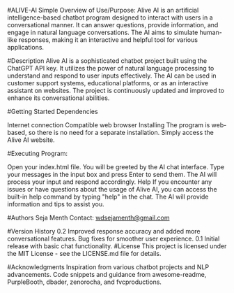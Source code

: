 #ALIVE-AI
Simple Overview of Use/Purpose: Alive AI is an artificial intelligence-based chatbot program designed to interact with users in a conversational manner. It can answer questions, provide information, and engage in natural language conversations. The AI aims to simulate human-like responses, making it an interactive and helpful tool for various applications.

#Description
Alive AI is a sophisticated chatbot project built using the ChatGPT API key. It utilizes the power of natural language processing to understand and respond to user inputs effectively. The AI can be used in customer support systems, educational platforms, or as an interactive assistant on websites. The project is continuously updated and improved to enhance its conversational abilities.

#Getting Started
Dependencies

Internet connection
Compatible web browser
Installing
The program is web-based, so there is no need for a separate installation. Simply access the Alive AI website.

#Executing Program:

Open your index.html file.
You will be greeted by the AI chat interface.
Type your messages in the input box and press Enter to send them.
The AI will process your input and respond accordingly.
Help
If you encounter any issues or have questions about the usage of Alive AI, you can access the built-in help command by typing "help" in the chat. The AI will provide information and tips to assist you.

#Authors
Seja Menth Contact: wdsejamenth@gmail.com

#Version History
0.2
Improved response accuracy and added more conversational features.
Bug fixes for smoother user experience.
0.1
Initial release with basic chat functionality.
#License
This project is licensed under the MIT License - see the LICENSE.md file for details.

#Acknowledgments
Inspiration from various chatbot projects and NLP advancements.
Code snippets and guidance from awesome-readme, PurpleBooth, dbader, zenorocha, and fvcproductions.
